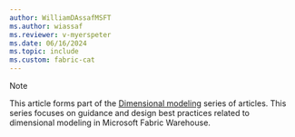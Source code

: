 ```yaml
---
author: WilliamDAssafMSFT
ms.author: wiassaf
ms.reviewer: v-myerspeter
ms.date: 06/16/2024
ms.topic: include
ms.custom: fabric-cat
---
```

> [!NOTE]
> This article forms part of the [Dimensional modeling](../dimensional-modeling-overview.md) series of articles. This series focuses on guidance and design best practices related to dimensional modeling in Microsoft Fabric Warehouse.
